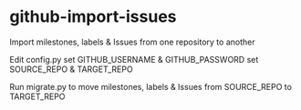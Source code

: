 github-import-issues
====================

Import milestones, labels &amp; Issues from one repository to another

Edit config.py
set GITHUB_USERNAME &amp; GITHUB_PASSWORD
set SOURCE_REPO &amp; TARGET_REPO

Run migrate.py to move milestones, labels &amp; Issues from SOURCE_REPO to TARGET_REPO
